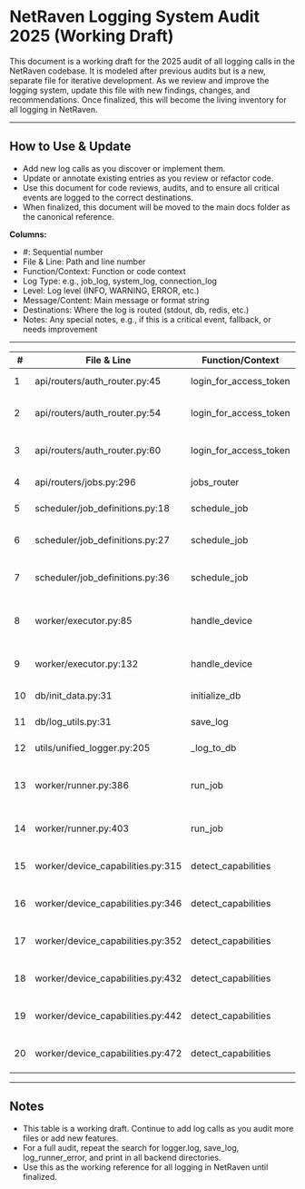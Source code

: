 # NetRaven Logging System Audit 2025 (Working Draft)

This document is a working draft for the 2025 audit of all logging calls in the NetRaven codebase. It is modeled after previous audits but is a new, separate file for iterative development. As we review and improve the logging system, update this file with new findings, changes, and recommendations. Once finalized, this will become the living inventory for all logging in NetRaven.

---

## How to Use & Update
- Add new log calls as you discover or implement them.
- Update or annotate existing entries as you review or refactor code.
- Use this document for code reviews, audits, and to ensure all critical events are logged to the correct destinations.
- When finalized, this document will be moved to the main docs folder as the canonical reference.

**Columns:**
- #: Sequential number
- File & Line: Path and line number
- Function/Context: Function or code context
- Log Type: e.g., job_log, system_log, connection_log
- Level: Log level (INFO, WARNING, ERROR, etc.)
- Message/Content: Main message or format string
- Destinations: Where the log is routed (stdout, db, redis, etc.)
- Notes: Any special notes, e.g., if this is a critical event, fallback, or needs improvement

---

| # | File & Line | Function/Context | Log Type | Level | Message/Content | Destinations | Notes |
|---|-------------|------------------|----------|-------|-----------------|-------------|-------|
| 1 | api/routers/auth_router.py:45 | login_for_access_token | system_log | INFO | "Login attempt for user: {form_data.username}" | stdout | UnifiedLogger |
| 2 | api/routers/auth_router.py:54 | login_for_access_token | system_log | WARNING | "Login attempt for inactive user: {form_data.username}" | stdout | UnifiedLogger |
| 3 | api/routers/auth_router.py:60 | login_for_access_token | system_log | INFO | "Token generated successfully for user: {form_data.username}" | stdout | UnifiedLogger |
| 4 | api/routers/jobs.py:296 | jobs_router | system_log | ERROR | "Failed to get Redis info: {e}" | stdout | UnifiedLogger |
| 5 | scheduler/job_definitions.py:18 | schedule_job | job_log | INFO | "Executing scheduled job '{job_name}' via worker" | stdout, db | UnifiedLogger |
| 6 | scheduler/job_definitions.py:27 | schedule_job | job_log | INFO | "Worker job execution finished for job '{job_name}'" | stdout, db | UnifiedLogger |
| 7 | scheduler/job_definitions.py:36 | schedule_job | job_log | ERROR | "Worker job execution failed for job '{job_name}': {error}" | stdout, db | UnifiedLogger |
| 8 | worker/executor.py:85 | handle_device | job_log | INFO | "Entered reachability handler for device '{device_name}' in job '{job_name}'" | stdout, db | UnifiedLogger |
| 9 | worker/executor.py:132 | handle_device | job_log | ERROR | "No handler registered for job type '{job_type}' in job '{job_name}'" | stdout, db | UnifiedLogger |
| 10 | db/init_data.py:31 | initialize_db | system_log | INFO | "Database initialization started" | stdout | UnifiedLogger |
| 11 | db/log_utils.py:31 | save_log | system_log | ERROR | "[LOGGER EXCEPTION] {e}" | stdout | Only on DB log failure |
| 12 | utils/unified_logger.py:205 | _log_to_db | system_log | DEBUG | "_log_to_db called with record: {record}" | stdout | Debug only |
| 13 | worker/runner.py:386 | run_job | job_log | ERROR | "log_runner_error(job_id, error_msg_for_log, db_to_use, error_type='CREDENTIAL')" | db | Used for critical job-level errors |
| 14 | worker/runner.py:403 | run_job | job_log | ERROR | "log_runner_error(job_id, error_msg, db_to_use)" | db | Used for general job-level errors |
| 15 | worker/device_capabilities.py:315 | detect_capabilities | system_log | WARNING | "Unknown device type: {device_type}, using default commands" | stdout | UnifiedLogger |
| 16 | worker/device_capabilities.py:346 | detect_capabilities | system_log | WARNING | "Unknown command type: {command_type} for device: {device_type}" | stdout | UnifiedLogger |
| 17 | worker/device_capabilities.py:352 | detect_capabilities | system_log | ERROR | "No default found for command type: {command_type}" | stdout | UnifiedLogger |
| 18 | worker/device_capabilities.py:432 | detect_capabilities | system_log | WARNING | "No capability patterns defined for {device_type}, using limited detection" | stdout | UnifiedLogger |
| 19 | worker/device_capabilities.py:442 | detect_capabilities | system_log | WARNING | "[Job: {job_id}] Could not parse {capability} from output for {device_name}" | stdout | UnifiedLogger |
| 20 | worker/device_capabilities.py:472 | detect_capabilities | system_log | WARNING | "No capability flags defined for {device_type}, using defaults" | stdout | UnifiedLogger |

<!-- Add more rows as you discover or add log calls. Keep this table up to date during the audit! -->

---

## Notes
- This table is a working draft. Continue to add log calls as you audit more files or add new features.
- For a full audit, repeat the search for logger.log, save_log, log_runner_error, and print in all backend directories.
- Use this as the working reference for all logging in NetRaven until finalized. 
